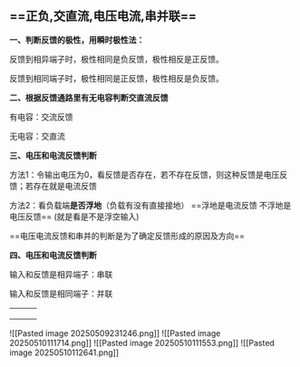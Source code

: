 
## ==**正负,交直流,电压电流,串并联**==

**一、判断反馈的极性，用瞬时极性法：**

反馈到相异端子时，极性相同是负反馈，极性相反是正反馈。

反馈到相同端子时，极性相同是正反馈，极性相反是负反馈。

**二、根据反馈通路里有无电容判断交直流反馈**

有电容：交流反馈

无电容：交直流

**三、电压和电流反馈判断**

方法1：令输出电压为0，看反馈是否存在，若不存在反馈，则这种反馈是电压反馈；若存在就是电流反馈

方法2：看负载端**是否浮地**（负载有没有直接接地） ==浮地是电流反馈 不浮地是电压反馈== (就是看是不是浮空输入)

==电压电流反馈和串并的判断是为了确定反馈形成的原因及方向==

**四、电压和电流反馈判断**

输入和反馈是相异端子：串联

输入和反馈是相同端子：并联

|     |     |     |
| --- | --- | --- |
|     |     |     |
|     |     |     |
|     |     |     |


![[Pasted image 20250509231246.png]]
![[Pasted image 20250510111714.png]]
![[Pasted image 20250510111553.png]]
![[Pasted image 20250510112641.png]]